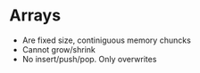 # Arrays

* Are fixed size, continiguous memory chuncks
* Cannot grow/shrink
* No insert/push/pop. Only overwrites

